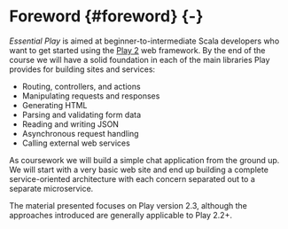 # Foreword {#foreword} {-}

*Essential Play* is aimed at beginner-to-intermediate Scala developers who want to get started using the [Play 2](link-play) web framework. By the end of the course we will have a solid foundation in each of the main libraries Play provides for building sites and services:

 - Routing, controllers, and actions
 - Manipulating requests and responses
 - Generating HTML
 - Parsing and validating form data
 - Reading and writing JSON
 - Asynchronous request handling
 - Calling external web services

As coursework we will build a simple chat application from the ground up. We will start with a very basic web site and end up building a complete service-oriented architecture with each concern separated out to a separate microservice.

The material presented focuses on Play version 2.3, although the approaches introduced are generally applicable to Play 2.2+.
